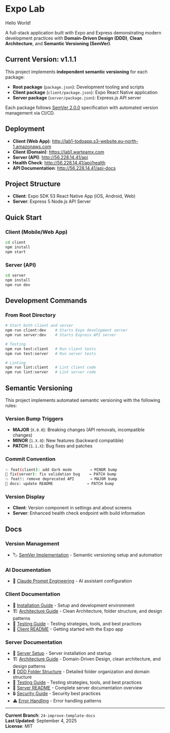 # Expo Lab

Hello World!

A full-stack application built with Expo and Express demonstrating modern development practices with **Domain-Driven Design (DDD)**, **Clean Architecture**, and **Semantic Versioning (SemVer)**.

## Current Version: v1.1.1

This project implements **independent semantic versioning** for each package:
- **Root package** (`package.json`): Development tooling and scripts
- **Client package** (`client/package.json`): Expo React Native application  
- **Server package** (`server/package.json`): Express.js API server

Each package follows [SemVer 2.0.0](https://semver.org/) specification with automated version management via CI/CD.

## Deployment
- **Client (Web App)**: http://lab1-todoapp.s3-website.eu-north-1.amazonaws.com
- **Client (Domain)**: https://lab1.warteamx.com  
- **Server (API)**: http://56.228.14.41/api
- **Health Check**: http://56.228.14.41/api/health
- **API Documentation**: http://56.228.14.41/api-docs

## Project Structure

- **Client**: Expo SDK 53 React Native App (iOS, Android, Web)
- **Server**: Express 5 Node.js API Server

## Quick Start

### Client (Mobile/Web App)
```bash
cd client
npm install
npm start
```

### Server (API)
```bash
cd server
npm install
npm run dev
```

## Development Commands

### From Root Directory
```bash
# Start both client and server
npm run client:dev    # Starts Expo development server
npm run server:dev    # Starts Express API server

# Testing
npm run test:client   # Run client tests
npm run test:server   # Run server tests

# Linting
npm run lint:client   # Lint client code  
npm run lint:server   # Lint server code
```

## Semantic Versioning

This project implements automated semantic versioning with the following rules:

### Version Bump Triggers
- **MAJOR** (`X.0.0`): Breaking changes (API removals, incompatible changes)
- **MINOR** (`1.X.0`): New features (backward compatible)
- **PATCH** (`1.1.X`): Bug fixes and patches

### Commit Convention
```bash
✨ feat(client): add dark mode        → MINOR bump
🐛 fix(server): fix validation bug    → PATCH bump  
💥 feat!: remove deprecated API       → MAJOR bump
📝 docs: update README               → PATCH bump
```

### Version Display
- **Client**: Version component in settings and about screens
- **Server**: Enhanced health check endpoint with build information

## Docs

### Version Management
- 🏷️ [SemVer Implementation](./docs/SEMVER_IMPLEMENTATION.md) - Semantic versioning setup and automation

### AI Documentation
- 🤖 [Claude Prompt Engineering](./.claude.md) - AI assistant configuration

### Client Documentation
- 📱 [Installation Guide](./client/docs/INSTALLATION.md) - Setup and development environment
- 🏗️ [Architecture Guide](./client/docs/ARCHITECTURE.md) - Clean Architecture, folder structure, and design patterns
- 🧪 [Testing Guide](./client/docs/TESTING.md) - Testing strategies, tools, and best practices
- 📖 [Client README](./client/docs/README-client.md) - Getting started with the Expo app

### Server Documentation
- 🚀 [Server Setup](./server/docs/SERVER_START.md) - Server installation and startup
- 🏗️ [Architecture Guide](./server/docs/ARCHITECTURE.md) - Domain-Driven Design, clean architecture, and design patterns
- 📁 [DDD Folder Structure](./server/docs/DDD_FOLDER_STRUCTURE.md) - Detailed folder organization and domain structure
- 🧪 [Testing Guide](./server/docs/TESTING.md) - Testing strategies, tools, and best practices
- 📖 [Server README](./server/docs/README.md) - Complete server documentation overview
- 🔒 [Security Guide](./server/docs/SECURITY.md) - Security best practices
- ⚠️ [Error Handling](./server/docs/ERROR_HANDLING.md) - Error handling patterns

---

**Current Branch**: `24-improve-template-docs`  
**Last Updated**: September 4, 2025  
**License**: MIT


